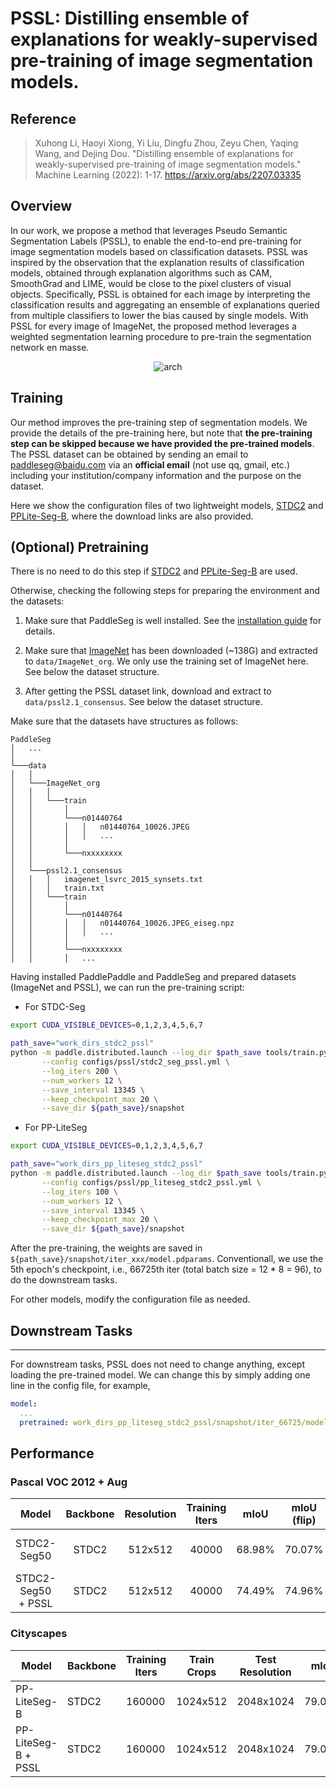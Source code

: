# PSSL: Distilling ensemble of explanations for weakly-supervised pre-training of image segmentation models.

## Reference

> Xuhong Li, Haoyi Xiong, Yi Liu, Dingfu Zhou, Zeyu Chen, Yaqing Wang, and Dejing Dou. "Distilling ensemble of explanations for weakly-supervised pre-training of image segmentation models." Machine Learning (2022): 1-17. https://arxiv.org/abs/2207.03335

## Overview

In our work, we propose a method that leverages Pseudo Semantic Segmentation Labels (PSSL), to enable the end-to-end pre-training for image segmentation models based on classification datasets. PSSL was inspired by the observation that the explanation results of classification models, obtained through explanation algorithms such as CAM, SmoothGrad and LIME, would be close to the pixel clusters of visual objects. Specifically, PSSL is obtained for each image by interpreting the classification results and aggregating an ensemble of explanations queried from multiple classifiers to lower the bias caused by single models. With PSSL for every image of ImageNet, the proposed method leverages a weighted segmentation learning procedure to pre-train the segmentation network en masse.

<div align="center">
<img src="https://user-images.githubusercontent.com/13829174/177077386-0dc77e5b-2832-45ae-bfdb-37c0a5e75c19.jpg" alt="arch"  />
</div>


## Training

Our method improves the pre-training step of segmentation models. We provide the details of the pre-training here, but note that **the pre-training step can be skipped because we have provided the pre-trained models**. The PSSL dataset can be obtained by sending an email to paddleseg@baidu.com via an **official email** (not use qq, gmail, etc.) including your institution/company information and the purpose on the dataset.

Here we show the configuration files of two lightweight models, [STDC2](https://paddleseg.bj.bcebos.com/dygraph/pssl/stdc2_pssl_pretrained/model.pdparams) and [PPLite-Seg-B](https://paddleseg.bj.bcebos.com/dygraph/pssl/pp_liteseg_stdc2_pssl_pretrained/model.pdparams), where the download links are also provided.

**(Optional) Pretraining**
---

There is no need to do this step if [STDC2](https://paddleseg.bj.bcebos.com/dygraph/pssl/stdc2_pssl_pretrained/model.pdparams) and [PPLite-Seg-B](https://paddleseg.bj.bcebos.com/dygraph/pssl/pp_liteseg_stdc2_pssl_pretrained/model.pdparams) are used.

Otherwise, checking the following steps for preparing the environment and the datasets:

1. Make sure that PaddleSeg is well installed. See the [installation guide](https://github.com/PaddlePaddle/PaddleSeg/blob/release/2.6/docs/install.md) for details.

2. Make sure that [ImageNet](https://image-net.org/download-images.php) has been downloaded (~138G) and extracted to `data/ImageNet_org`. We only use the training set of ImageNet here. See below the dataset structure.

3. After getting the PSSL dataset link, download and extract to `data/pssl2.1_consensus`. See below the dataset structure.

Make sure that the datasets have structures as follows:

```
PaddleSeg
│   ...  
│
└───data
│   │
│   └───ImageNet_org
│   │   │  
│   │   └───train
│   │       │  
│   │       └───n01440764
│   │       │   │   n01440764_10026.JPEG
│   │       │   │   ...
│   │       │  
│   │       └───nxxxxxxxx
│   │  
│   └───pssl2.1_consensus  
│   │   │   imagenet_lsvrc_2015_synsets.txt
│   │   │   train.txt
│   │   └───train
│   │       │  
│   │       └───n01440764
│   │       │   │   n01440764_10026.JPEG_eiseg.npz
│   │       │   │   ...
│   │       │  
│   │       └───nxxxxxxxx
│   │       │   ...
```

Having installed PaddlePaddle and PaddleSeg and prepared datasets (ImageNet and PSSL), we can run the pre-training script:

* For STDC-Seg

```bash
export CUDA_VISIBLE_DEVICES=0,1,2,3,4,5,6,7

path_save="work_dirs_stdc2_pssl"
python -m paddle.distributed.launch --log_dir $path_save tools/train.py \
       --config configs/pssl/stdc2_seg_pssl.yml \
       --log_iters 200 \
       --num_workers 12 \
       --save_interval 13345 \
       --keep_checkpoint_max 20 \
       --save_dir ${path_save}/snapshot
```

* For PP-LiteSeg

```bash
export CUDA_VISIBLE_DEVICES=0,1,2,3,4,5,6,7

path_save="work_dirs_pp_liteseg_stdc2_pssl"
python -m paddle.distributed.launch --log_dir $path_save tools/train.py \
       --config configs/pssl/pp_liteseg_stdc2_pssl.yml \
       --log_iters 100 \
       --num_workers 12 \
       --save_interval 13345 \
       --keep_checkpoint_max 20 \
       --save_dir ${path_save}/snapshot
```

After the pre-training, the weights are saved in `${path_save}/snapshot/iter_xxx/model.pdparams`. Conventionall, we use the 5th epoch's checkpoint, i.e., 66725th iter (total batch size = 12 * 8 = 96), to do the downstream tasks.

For other models, modify the configuration file as needed.

## Downstream Tasks
---

For downstream tasks, PSSL does not need to change anything, except loading the pre-trained model. We can change this by simply adding one line in the config file, for example,

```yml
model:
  ...
  pretrained: work_dirs_pp_liteseg_stdc2_pssl/snapshot/iter_66725/model.pdparams
```


## Performance


### Pascal VOC 2012 + Aug

| Model | Backbone | Resolution | Training Iters | mIoU | mIoU (flip) | mIoU (ms+flip) | Links |
|:-:|:-:|:-:|:-:|:-:|:-:|:-:|:-:|
|STDC2-Seg50|STDC2|512x512|40000|68.98%|70.07%|69.99%|[model](https://bj.bcebos.com/paddleseg/dygraph/pascal_voc12/stdc2_seg_voc12aug_512x512_40k/model.pdparams) \| [log](https://bj.bcebos.com/paddleseg/dygraph/pascal_voc12/stdc2_seg_voc12aug_512x512_40k/train.log) \| [vdl](https://paddlepaddle.org.cn/paddle/visualdl/service/app?id=46d5d3cead36ee9d16df1d06b121b3bc) |
|STDC2-Seg50 + PSSL|STDC2|512x512|40000|74.49%|74.96%|75.79%|[model](https://paddleseg.bj.bcebos.com/dygraph/pssl/stdc2_voca_pssl/model.pdparams) \| [log](https://paddleseg.bj.bcebos.com/dygraph/pssl/stdc2_voca_pssl/train.log) |

### Cityscapes

| Model | Backbone | Training Iters | Train Crops | Test Resolution | mIoU | mIoU (flip) | mIoU (ms+flip) | Links |
|-|-|-|-|-|-|-|-|-|
|PP-LiteSeg-B|STDC2|160000|1024x512|2048x1024|79.04%|79.52%|79.85%|[config](./pp_liteseg_stdc2_cityscapes_1024x512_scale1.0_160k.yml)\|[model](https://paddleseg.bj.bcebos.com/dygraph/cityscapes/pp_liteseg_stdc2_cityscapes_1024x512_scale1.0_160k/model.pdparams)\|[log](https://paddleseg.bj.bcebos.com/dygraph/cityscapes/pp_liteseg_stdc2_cityscapes_1024x512_scale1.0_160k/train.log)\|[vdl](https://www.paddlepaddle.org.cn/paddle/visualdl/service/app/scalar?id=12fa0144ca6a1541186afd2c53d31bcb)|
|PP-LiteSeg-B + PSSL|STDC2|160000|1024x512|2048x1024|79.06%|79.61%|79.97%|[config](./pp_liteseg_stdc2_cityscapes_1024x512_scale1.0_160k_pssl.yml)\|[model](https://paddleseg.bj.bcebos.com/dygraph/pssl/pplite_stdc2_cityscapes_pssl/model.pdparams)\|[log](https://paddleseg.bj.bcebos.com/dygraph/pssl/pplite_stdc2_cityscapes_pssl/train.log) |
